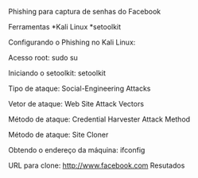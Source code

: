 Phishing para captura de senhas do Facebook

Ferramentas
*Kali Linux
*setoolkit

Configurando o Phishing no Kali Linux:

Acesso root: sudo su

Iniciando o setoolkit: setoolkit

Tipo de ataque: Social-Engineering Attacks

Vetor de ataque: Web Site Attack Vectors

Método de ataque: Credential Harvester Attack Method 

Método de ataque: Site Cloner

Obtendo o endereço da máquina: ifconfig

URL para clone: http://www.facebook.com
Resutados
